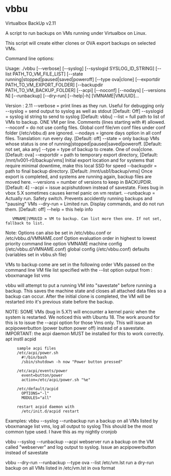 # vbbu
Virtualbox BackUp v2.11

A script to run backups on VMs running under Virtualbox on Linux.

This script will create either clones or OVA export backups on selected VMs. 

Command line options:

Usage: ./vbbu [--verbose] [--syslog] [--syslogid SYSLOG_ID_STRING] 
          [--list PATH_TO_VM_FILE_LIST] [--state running|stopped|paused|saved|poweroff] [--type ova|clone]
          [--exportdir PATH_TO_VM_EXPORT_FOLDER] [--backupdir PATH_TO_VM_BACKUP_FOLDER]
          [--acpi] [--noconf] [--nodays] [--versions N] 
          [--runbackup] [--dry-run] [--help|-h] [VMNAME|VMUUID]...

 Version : 2.11
       --verbose     = print lines as they run. Useful for debugging only
       --syslog      = send output to syslog as well as stdout [Default: Off]
       --syslogid    = syslog id string to send to syslog [Default: vbbu]
       --list        = full path to list of VMs to backup.
                          ONE VM per line. Comments (lines starting with #) allowed.
       --noconf      = do not use config files. Global conf file/vm conf files under conf folder (/etc/vbbu.d) are ignored.
       --nodays      = ignore days option in all conf files. Translation: run every day. [Default: off]
       --state       = only backup VMs whose status is one of running|stopped|paused|saved|poweroff. [Default: not set, aka any]
       --type        = type of backup to create. One of ova|clone. [Default: ova]
       --exportdir   = path to temporary export directory, [Default: /mnt/lv001-r0/backup/vms]
                         Initial export location and for systems that require minimal downtime, make this local SSD for speed
       --backupdir   = path to final backup directory. [Default: /mnt/usb1/backup/vms]
                         Once export is completed, and systems are running again, backup files are moved here.
       --versions    = number of versions to keep in BACKUPDIR. [Default: 4]
       --acpi        = issue acpishutdown instead of savestate. Fixes bug in vbox 5.X sometimes causes kernel panic on vm restart.
       --runbackup   = Actually run. Safety switch. Prevents accidently running backups and "pausing" VMs
       --dry-run     = Limited run. Display commands, and do not run them. [Default: off]
       --help        = this help info

       VMNAME|VMUUID = VM to backup. Can list more then one. If not set, fallback to list.

 Note: Options can also be set in /etc/vbbu.conf or /etc/vbbu.d/VMNAME.conf
   Option evaluation order in highest to lowest priority
          command line option
          VMNAME machine config (/etc/vbbu.d/VMNAME.conf)
          global config (/etc/vbbu.conf)
          defaults (variables set in vbbu.sh file)
 
 VMs to backup come are set in the following order
   VMs passed on the command line
   VM file list specified with the --list option
   output from : vboxmanage list vms
 
 vbbu will attempt to put a running VM into "savestate" before running a backup.
 This saves the machine state and closes all attached data files so a backup can occur.
 After the initial clone is completed, the VM will be restarted into it's previous state before the backup.
 
 NOTE: SOME VMs (bug in 5.X?) will encounter a kernel panic when the system is restarted. We noticed this with Ubuntu 18.
       The work around for this is to issue the --acpi option for those Vms only.
       This will issue an acpipowerbutton (power button power off) instead of a savestate.
       IMPORTANT: the acpi daemon MUST be installed for this to work correctly.
         apt instll acpid
         
         sample acpi files
         /etc/acpi/power.sh
           #!/bin/bash
           /sbin/shutdown -h now "Power button pressed"

         /etc/acpi/events/power
           event=button/power
           action=/etc/acpi/power.sh "%e"
         
         /etc/default/acpid
           OPTIONS="-l"
           MODULES="all"
         
         restart acpid daemon with 
           /etc/init.d/acpid restart
 
 
 Examples:
 vbbu --syslog --runbackup
   run a backup on all VMs listed by vboxmanage list vms, log all output to syslog
   This should be the most common type used. I have this as my nightly cronjob
   
 vbbu --syslog --runbackup --acpi webserver
   run a backup on the VM called "webserver" and log output to syslog. Issue an acpipowerbutton instead of savestate
   
 vbbu --dry-run --runbackup --type ova --list /etc/vm.lst
   run a dry-run backup on all VMs listed in /etc/vm.lst in ova format
 
 
 
